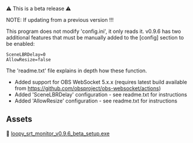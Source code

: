 ⚠️ This is a beta release ⚠️

NOTE: If updating from a previous version !!!

This program does not modify 'config.ini', it only reads it. v0.9.6 has two additional features that must be manually added to the [config] section to be enabled:

```
SceneLBRDelay=0
AllowResize=false
```

The 'readme.txt' file explains in depth how these function.

- Added support for OBS WebSocket 5.x.x (requires latest build available from https://github.com/obsproject/obs-websocket/actions)
- Added 'SceneLBRDelay' configuration - see readme.txt for instructions
- Added 'AllowResize' configuration - see readme.txt for instructions

Assets
---

📁 [loopy_srt_monitor_v0.9.6_beta_setup.exe](https://github.com/loopy750/SRT-Stats-Monitor/raw/beta/loopy_srt_monitor_v0.9.6_beta_setup.exe)
